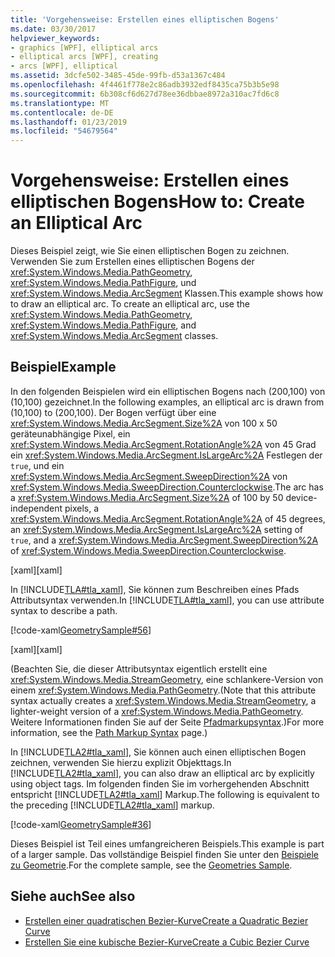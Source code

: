 ```yaml
---
title: 'Vorgehensweise: Erstellen eines elliptischen Bogens'
ms.date: 03/30/2017
helpviewer_keywords:
- graphics [WPF], elliptical arcs
- elliptical arcs [WPF], creating
- arcs [WPF], elliptical
ms.assetid: 3dcfe502-3485-45de-99fb-d53a1367c484
ms.openlocfilehash: 4f4461f778e2c86adb3932edf8435ca75b3b5e98
ms.sourcegitcommit: 6b308cf6d627d78ee36dbbae8972a310ac7fd6c8
ms.translationtype: MT
ms.contentlocale: de-DE
ms.lasthandoff: 01/23/2019
ms.locfileid: "54679564"
---
```

# <a name="how-to-create-an-elliptical-arc"></a><span data-ttu-id="dfd79-102">Vorgehensweise: Erstellen eines elliptischen Bogens</span><span class="sxs-lookup"><span data-stu-id="dfd79-102">How to: Create an Elliptical Arc</span></span>
<span data-ttu-id="dfd79-103">Dieses Beispiel zeigt, wie Sie einen elliptischen Bogen zu zeichnen. Verwenden Sie zum Erstellen eines elliptischen Bogens der <xref:System.Windows.Media.PathGeometry>, <xref:System.Windows.Media.PathFigure>, und <xref:System.Windows.Media.ArcSegment> Klassen.</span><span class="sxs-lookup"><span data-stu-id="dfd79-103">This example shows how to draw an elliptical arc. To create an elliptical arc, use the <xref:System.Windows.Media.PathGeometry>, <xref:System.Windows.Media.PathFigure>, and <xref:System.Windows.Media.ArcSegment> classes.</span></span>  
  
## <a name="example"></a><span data-ttu-id="dfd79-104">Beispiel</span><span class="sxs-lookup"><span data-stu-id="dfd79-104">Example</span></span>  
 <span data-ttu-id="dfd79-105">In den folgenden Beispielen wird ein elliptischen Bogens nach (200,100) von (10,100) gezeichnet.</span><span class="sxs-lookup"><span data-stu-id="dfd79-105">In the following examples, an elliptical arc is drawn from (10,100) to (200,100).</span></span> <span data-ttu-id="dfd79-106">Der Bogen verfügt über eine <xref:System.Windows.Media.ArcSegment.Size%2A> von 100 x 50 geräteunabhängige Pixel, ein <xref:System.Windows.Media.ArcSegment.RotationAngle%2A> von 45 Grad ein <xref:System.Windows.Media.ArcSegment.IsLargeArc%2A> Festlegen der `true`, und ein <xref:System.Windows.Media.ArcSegment.SweepDirection%2A> von <xref:System.Windows.Media.SweepDirection.Counterclockwise>.</span><span class="sxs-lookup"><span data-stu-id="dfd79-106">The arc has a <xref:System.Windows.Media.ArcSegment.Size%2A> of 100 by 50 device-independent pixels, a <xref:System.Windows.Media.ArcSegment.RotationAngle%2A> of 45 degrees, an <xref:System.Windows.Media.ArcSegment.IsLargeArc%2A> setting of `true`, and a <xref:System.Windows.Media.ArcSegment.SweepDirection%2A> of <xref:System.Windows.Media.SweepDirection.Counterclockwise>.</span></span>  
  
 <span data-ttu-id="dfd79-107">[xaml]</span><span class="sxs-lookup"><span data-stu-id="dfd79-107">[xaml]</span></span>  
  
 <span data-ttu-id="dfd79-108">In [!INCLUDE[TLA#tla_xaml](../../../../includes/tlasharptla-xaml-md.md)], Sie können zum Beschreiben eines Pfads Attributsyntax verwenden.</span><span class="sxs-lookup"><span data-stu-id="dfd79-108">In [!INCLUDE[TLA#tla_xaml](../../../../includes/tlasharptla-xaml-md.md)], you can use attribute syntax to describe a path.</span></span>  
  
 [!code-xaml[GeometrySample#56](../../../../samples/snippets/csharp/VS_Snippets_Wpf/GeometrySample/CS/geometryattributesyntaxexample.xaml#56)]  
  
 <span data-ttu-id="dfd79-109">[xaml]</span><span class="sxs-lookup"><span data-stu-id="dfd79-109">[xaml]</span></span>  
  
 <span data-ttu-id="dfd79-110">(Beachten Sie, die dieser Attributsyntax eigentlich erstellt eine <xref:System.Windows.Media.StreamGeometry>, eine schlankere-Version von einem <xref:System.Windows.Media.PathGeometry>.</span><span class="sxs-lookup"><span data-stu-id="dfd79-110">(Note that this attribute syntax actually creates a <xref:System.Windows.Media.StreamGeometry>, a lighter-weight version of a <xref:System.Windows.Media.PathGeometry>.</span></span> <span data-ttu-id="dfd79-111">Weitere Informationen finden Sie auf der Seite [Pfadmarkupsyntax](../../../../docs/framework/wpf/graphics-multimedia/path-markup-syntax.md).)</span><span class="sxs-lookup"><span data-stu-id="dfd79-111">For more information, see the [Path Markup Syntax](../../../../docs/framework/wpf/graphics-multimedia/path-markup-syntax.md) page.)</span></span>  
  
 <span data-ttu-id="dfd79-112">In [!INCLUDE[TLA2#tla_xaml](../../../../includes/tla2sharptla-xaml-md.md)], Sie können auch einen elliptischen Bogen zeichnen, verwenden Sie hierzu explizit Objekttags.</span><span class="sxs-lookup"><span data-stu-id="dfd79-112">In [!INCLUDE[TLA2#tla_xaml](../../../../includes/tla2sharptla-xaml-md.md)], you can also draw an elliptical arc by explicitly using object tags.</span></span> <span data-ttu-id="dfd79-113">Im folgenden finden Sie im vorhergehenden Abschnitt entspricht [!INCLUDE[TLA2#tla_xaml](../../../../includes/tla2sharptla-xaml-md.md)] Markup.</span><span class="sxs-lookup"><span data-stu-id="dfd79-113">The following is equivalent to the preceding [!INCLUDE[TLA2#tla_xaml](../../../../includes/tla2sharptla-xaml-md.md)] markup.</span></span>  
  
 [!code-xaml[GeometrySample#36](../../../../samples/snippets/csharp/VS_Snippets_Wpf/GeometrySample/CS/pathgeometryexample.xaml#36)]  
  
 <span data-ttu-id="dfd79-114">Dieses Beispiel ist Teil eines umfangreicheren Beispiels.</span><span class="sxs-lookup"><span data-stu-id="dfd79-114">This example is part of a larger sample.</span></span> <span data-ttu-id="dfd79-115">Das vollständige Beispiel finden Sie unter den [Beispiele zu Geometrie](https://go.microsoft.com/fwlink/?LinkID=159989).</span><span class="sxs-lookup"><span data-stu-id="dfd79-115">For the complete sample, see the [Geometries Sample](https://go.microsoft.com/fwlink/?LinkID=159989).</span></span>  
  
## <a name="see-also"></a><span data-ttu-id="dfd79-116">Siehe auch</span><span class="sxs-lookup"><span data-stu-id="dfd79-116">See also</span></span>
- [<span data-ttu-id="dfd79-117">Erstellen einer quadratischen Bezier-Kurve</span><span class="sxs-lookup"><span data-stu-id="dfd79-117">Create a Quadratic Bezier Curve</span></span>](../../../../docs/framework/wpf/graphics-multimedia/how-to-create-a-quadratic-bezier-curve.md)
- [<span data-ttu-id="dfd79-118">Erstellen Sie eine kubische Bezier-Kurve</span><span class="sxs-lookup"><span data-stu-id="dfd79-118">Create a Cubic Bezier Curve</span></span>](../../../../docs/framework/wpf/graphics-multimedia/how-to-create-a-cubic-bezier-curve.md)
